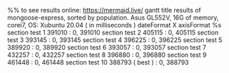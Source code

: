 %% to see results online: https://mermaid.live/
gantt
   	title results of mongoose-express, sorted by population. Asus GL552V, 16G of memory, corei7, OS: Xubuntu 20.04 ( in milliseconds ) 
    dateFormat X
    axisFormat %s
    section test 1
    391010   : 0, 391010
    section test 2
    405115   : 0, 405115
    section test 3
    393145   : 0, 393145
    section test 4
    396225   : 0, 396225
    section test 5
    389920   : 0, 389920
    section test 6
    393057   : 0, 393057
    section test 7
    432257   : 0, 432257
    section test 8
    396880   : 0, 396880
    section test 9
    461448   : 0, 461448
    section test 10
    388793 ( best )   : 0, 388793